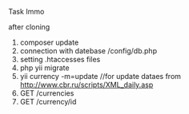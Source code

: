 Task Immo

after cloning

1. composer update
2. connection with datebase /config/db.php
3. setting .htaccesses files
4. php yii migrate
5. yii currency -m=update   //for update dataes from http://www.cbr.ru/scripts/XML_daily.asp
6. GET /currencies
7. GET /currency/id
